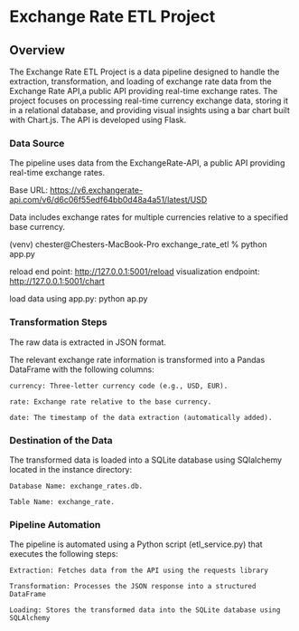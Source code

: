 
#  Exchange Rate ETL Project

## Overview

The Exchange Rate ETL Project is a data pipeline designed to handle the extraction, transformation, and loading of exchange rate data from the Exchange Rate API,a public API providing real-time exchange rates. The project focuses on processing real-time currency exchange data, storing it in a relational database, and providing visual insights using a bar chart built with Chart.js. The API is developed using Flask.



### Data Source

The pipeline uses data from the ExchangeRate-API, a public API providing real-time exchange rates.

Base URL: https://v6.exchangerate-api.com/v6/d6c06f55edf64bb0d48a4a51/latest/USD

Data includes exchange rates for multiple currencies relative to a specified base currency.

(venv) chester@Chesters-MacBook-Pro exchange_rate_etl % python app.py

reload end point: http://127.0.0.1:5001/reload
visualization endpoint: http://127.0.0.1:5001/chart

load data using app.py: python ap.py

### Transformation Steps

The raw data is extracted in JSON format.

The relevant exchange rate information is transformed into a Pandas DataFrame with the following columns:

    currency: Three-letter currency code (e.g., USD, EUR).

    rate: Exchange rate relative to the base currency.

    date: The timestamp of the data extraction (automatically added).

### Destination of the Data

The transformed data is loaded into a SQLite database using SQlalchemy located in the instance directory:

    Database Name: exchange_rates.db.

    Table Name: exchange_rate.

### Pipeline Automation

The pipeline is automated using a Python script (etl_service.py) that executes the following steps:

    Extraction: Fetches data from the API using the requests library

    Transformation: Processes the JSON response into a structured DataFrame

    Loading: Stores the transformed data into the SQLite database using SQLAlchemy


